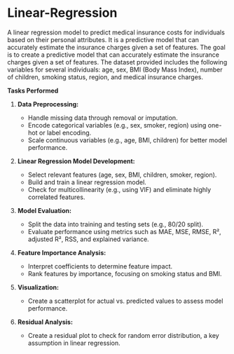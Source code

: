 # Linear-Regression
A linear regression model to predict medical insurance costs for individuals based on their personal attributes. It is a predictive model that can accurately estimate the insurance charges given a set of features. 
The goal is to create a predictive model that can accurately estimate the insurance charges given a set of features. The dataset provided includes the following variables for several individuals: age, sex, BMI (Body Mass Index), number of children, smoking status, region, and medical insurance charges.

**Tasks Performed**

1. **Data Preprocessing:**
   - Handle missing data through removal or imputation.
   - Encode categorical variables (e.g., sex, smoker, region) using one-hot or label encoding.
   - Scale continuous variables (e.g., age, BMI, children) for better model performance.

2. **Linear Regression Model Development:**
   - Select relevant features (age, sex, BMI, children, smoker, region).
   - Build and train a linear regression model.
   - Check for multicollinearity (e.g., using VIF) and eliminate highly correlated features.

3. **Model Evaluation:**
   - Split the data into training and testing sets (e.g., 80/20 split).
   - Evaluate performance using metrics such as MAE, MSE, RMSE, R², adjusted R², RSS, and explained variance.

4. **Feature Importance Analysis:**
   - Interpret coefficients to determine feature impact.
   - Rank features by importance, focusing on smoking status and BMI.

5. **Visualization:**
   - Create a scatterplot for actual vs. predicted values to assess model performance.

6. **Residual Analysis:**
   - Create a residual plot to check for random error distribution, a key assumption in linear regression.

